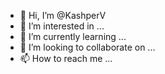 - 👋 Hi, I’m @KashperV
- 👀 I’m interested in ...
- 🌱 I’m currently learning ...
- 💞️ I’m looking to collaborate on ...
- 📫 How to reach me ...

<!---
KashperV/KashperV is a ✨ special ✨ repository because its `README.md` (this file) appears on your GitHub profile.
You can click the Preview link to take a look at your changes.
--->
